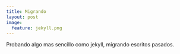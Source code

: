 ```yaml
---
title: Migrando
layout: post
image:
  feature: jekyll.png
---
```


Probando algo mas sencillo como jekyll, migrando escritos pasados.